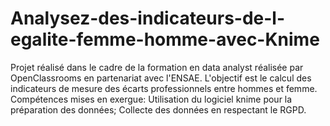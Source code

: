 # Analysez-des-indicateurs-de-l-egalite-femme-homme-avec-Knime
Projet réalisé dans le cadre de la formation en data analyst réalisée par OpenClassrooms en partenariat avec l'ENSAE. L'objectif est le calcul des indicateurs de mesure des écarts professionnels entre hommes et femme. Compétences mises en exergue: Utilisation du logiciel knime pour la préparation des données;  Collecte des données en respectant le RGPD.

